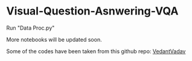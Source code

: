 # Visual-Question-Asnwering-VQA

Run "Data Proc.py"

More notebooks will be updated soon.


Some of the codes have been taken from this github repo: [VedantVadav](https://github.com/VedantYadav/VQA)
